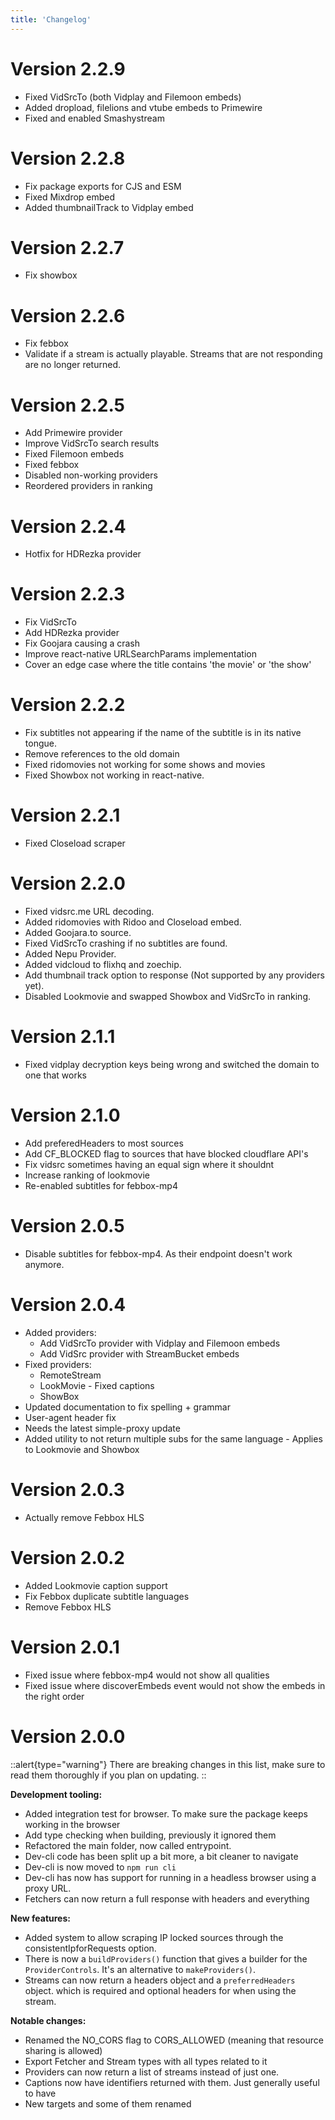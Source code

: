 ```yaml
---
title: 'Changelog'
---
```


# Version 2.2.9
- Fixed VidSrcTo (both Vidplay and Filemoon embeds) 
- Added dropload, filelions and vtube embeds to Primewire
- Fixed and enabled Smashystream

# Version 2.2.8
- Fix package exports for CJS and ESM
- Fixed Mixdrop embed
- Added thumbnailTrack to Vidplay embed

# Version 2.2.7
- Fix showbox

# Version 2.2.6
- Fix febbox
- Validate if a stream is actually playable. Streams that are not responding are no longer returned.

# Version 2.2.5
- Add Primewire provider
- Improve VidSrcTo search results
- Fixed Filemoon embeds
- Fixed febbox
- Disabled non-working providers
- Reordered providers in ranking

# Version 2.2.4
- Hotfix for HDRezka provider

# Version 2.2.3
- Fix VidSrcTo
- Add HDRezka provider
- Fix Goojara causing a crash
- Improve react-native URLSearchParams implementation
- Cover an edge case where the title contains 'the movie' or 'the show'

# Version 2.2.2
- Fix subtitles not appearing if the name of the subtitle is in its native tongue.
- Remove references to the old domain
- Fixed ridomovies not working for some shows and movies
- Fixed Showbox not working in react-native.

# Version 2.2.1
- Fixed Closeload scraper

# Version 2.2.0
- Fixed vidsrc.me URL decoding.
- Added ridomovies with Ridoo and Closeload embed.
- Added Goojara.to source.
- Fixed VidSrcTo crashing if no subtitles are found.
- Added Nepu Provider.
- Added vidcloud to flixhq and zoechip.
- Add thumbnail track option to response (Not supported by any providers yet).
- Disabled Lookmovie and swapped Showbox and VidSrcTo in ranking.

# Version 2.1.1
 - Fixed vidplay decryption keys being wrong and switched the domain to one that works

# Version 2.1.0
 - Add preferedHeaders to most sources
 - Add CF_BLOCKED flag to sources that have blocked cloudflare API's
 - Fix vidsrc sometimes having an equal sign where it shouldnt
 - Increase ranking of lookmovie
 - Re-enabled subtitles for febbox-mp4 

# Version 2.0.5
- Disable subtitles for febbox-mp4. As their endpoint doesn't work anymore.

# Version 2.0.4
- Added providers:
  - Add VidSrcTo provider with Vidplay and Filemoon embeds
  - Add VidSrc provider with StreamBucket embeds
- Fixed providers:
  - RemoteStream
  - LookMovie - Fixed captions
  - ShowBox
- Updated documentation to fix spelling + grammar
- User-agent header fix
- Needs the latest simple-proxy update
- Added utility to not return multiple subs for the same language - Applies to Lookmovie and Showbox

# Version 2.0.3
- Actually remove Febbox HLS 

# Version 2.0.2
- Added Lookmovie caption support
- Fix Febbox duplicate subtitle languages
- Remove Febbox HLS

# Version 2.0.1
- Fixed issue where febbox-mp4 would not show all qualities
- Fixed issue where discoverEmbeds event would not show the embeds in the right order

# Version 2.0.0

::alert{type="warning"}
There are breaking changes in this list, make sure to read them thoroughly if you plan on updating.
::

**Development tooling:**
- Added integration test for browser. To make sure the package keeps working in the browser
- Add type checking when building, previously it ignored them
- Refactored the main folder, now called entrypoint.
- Dev-cli code has been split up a bit more, a bit cleaner to navigate
- Dev-cli is now moved to `npm run cli`
- Dev-cli has now has support for running in a headless browser using a proxy URL.
- Fetchers can now return a full response with headers and everything

**New features:**
- Added system to allow scraping IP locked sources through the consistentIpforRequests option.
- There is now a `buildProviders()` function that gives a builder for the `ProviderControls`. It's an alternative to `makeProviders()`.
- Streams can now return a headers object and a `preferredHeaders` object. which is required and optional headers for when using the stream.

**Notable changes:**
- Renamed the NO_CORS flag to CORS_ALLOWED (meaning that resource sharing is allowed)
- Export Fetcher and Stream types with all types related to it
- Providers can now return a list of streams instead of just one.
- Captions now have identifiers returned with them. Just generally useful to have
- New targets and some of them renamed
